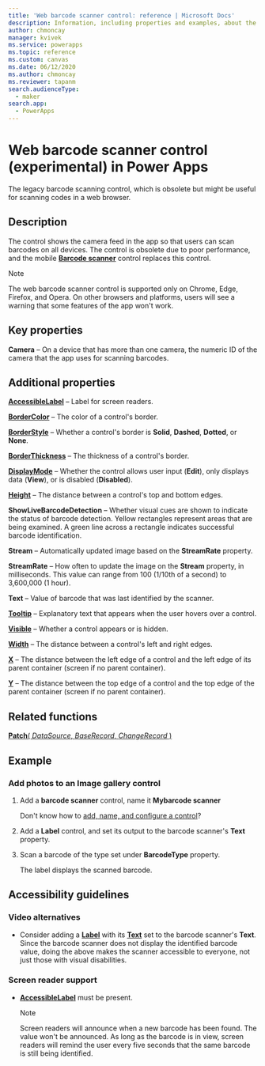 ```yaml
---
title: 'Web barcode scanner control: reference | Microsoft Docs'
description: Information, including properties and examples, about the web barcode scanner control
author: chmoncay
manager: kvivek
ms.service: powerapps
ms.topic: reference
ms.custom: canvas
ms.date: 06/12/2020
ms.author: chmoncay
ms.reviewer: tapanm
search.audienceType:
  - maker
search.app:
  - PowerApps
---
```

# Web barcode scanner control (experimental) in Power Apps

The legacy barcode scanning control, which is obsolete but might be useful for scanning codes in a web browser.

## Description

The control shows the camera feed in the app so that users can scan barcodes on all devices. The control is obsolete due to poor performance, and the mobile **[Barcode scanner](control-new-barcode-scanner.md)** control replaces this control.

> [!NOTE]
> The web barcode scanner control is supported only on Chrome, Edge, Firefox, and Opera. On other browsers and platforms, users will see a warning that some features of the app won't work.

## Key properties

**Camera** – On a device that has more than one camera, the numeric ID of the camera that the app uses for scanning barcodes.

## Additional properties

**[AccessibleLabel](properties-accessibility.md)** – Label for screen readers.

**[BorderColor](properties-color-border.md)** – The color of a control's border.

**[BorderStyle](properties-color-border.md)** – Whether a control's border is **Solid**, **Dashed**, **Dotted**, or **None**.

**[BorderThickness](properties-color-border.md)** – The thickness of a control's border.

**[DisplayMode](properties-core.md)** – Whether the control allows user input (**Edit**), only displays data (**View**), or is disabled (**Disabled**).

**[Height](properties-size-location.md)** – The distance between a control's top and bottom edges.

**ShowLiveBarcodeDetection** – Whether visual cues are shown to indicate the status of barcode detection. Yellow rectangles represent areas that are being examined. A green line across a rectangle indicates successful barcode identification.

**Stream** – Automatically updated image based on the **StreamRate** property.

**StreamRate** – How often to update the image on the **Stream** property, in milliseconds.  This value can range from 100 (1/10th of a second) to 3,600,000 (1 hour).

**Text** – Value of barcode that was last identified by the scanner.

**[Tooltip](properties-core.md)** – Explanatory text that appears when the user hovers over a control.

**[Visible](properties-core.md)** – Whether a control appears or is hidden.

**[Width](properties-size-location.md)** – The distance between a control's left and right edges.

**[X](properties-size-location.md)** – The distance between the left edge of a control and the left edge of its parent container (screen if no parent container).

**[Y](properties-size-location.md)** – The distance between the top edge of a control and the top edge of the parent container (screen if no parent container).

## Related functions

[**Patch**( *DataSource*, *BaseRecord*, *ChangeRecord* )](../functions/function-patch.md)

## Example

### Add photos to an Image gallery control

1. Add a **barcode scanner** control, name it **Mybarcode scanner**

    Don't know how to [add, name, and configure a control](../add-configure-controls.md)?

1. Add a **Label** control, and set its output to the barcode scanner's **Text** property.

1. Scan a barcode of the type set under **BarcodeType** property.

    The label displays the scanned barcode.

## Accessibility guidelines

### Video alternatives

* Consider adding a **[Label](control-text-box.md)** with its **[Text](properties-core.md)** set to the barcode scanner's **Text**. Since the barcode scanner does not display the identified barcode value, doing the above makes the scanner accessible to everyone, not just those with visual disabilities.

### Screen reader support

* **[AccessibleLabel](properties-accessibility.md)** must be present.

    > [!NOTE]
  > Screen readers will announce when a new barcode has been found. The value won't be announced. As long as the barcode is in view, screen readers will remind the user every five seconds that the same barcode is still being identified.
